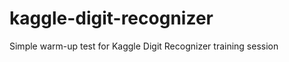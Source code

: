 kaggle-digit-recognizer
=======================

Simple warm-up test for Kaggle Digit Recognizer training session